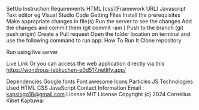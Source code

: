 SetUp Instruction
Requirements
HTML
[css](Framework URL)
Javascript
Text editor eg Visual Studio Code
Getting Files
Install the prerequisites
Make appropriate changes in file(s)
Run the server to see the changes
Add the changes and commit them (git commit -am )
Push to the branch (git push origin)
Create a Pull request
Open the folder location on terminal and use the following command to run app:
How To Run It
Clone repository

Run using live server

Live Link
Or you can access the web application directly via this https://wondrous-lebkuchen-e0d517.netlify.app/

Dependencies
Google fonts
Font awesome Icons
Particles JS
Technologies Used
HTML
CSS
JavaScript
Contact Information
Email : kapslogo18@gmail.com
License
MIT License Copyright (c) 2024 Cornelius Kibet Kaptuwai

